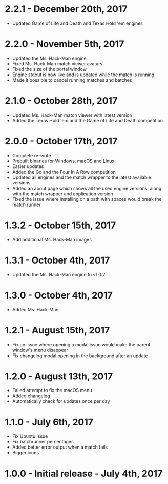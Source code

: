 # 2.2.1 - December 20th, 2017
- Updated Game of Life and Death and Texas Hold 'em engines

# 2.2.0 - November 5th, 2017
- Updated the Ms. Hack-Man engine
- Fixed Ms. Hack-Man match viewer avatars
- Fixed the size of the portal window
- Engine stdout is now live and is updated while the match is running
- Made it possible to cancel running matches and batches

# 2.1.0 - October 28th, 2017
- Updated Ms. Hack-Man match viewer with latest version
- Added the Texas Hold 'em and the Game of Life and Death competition

# 2.0.0 - October 17th, 2017
- Complete re-write
- Prebuilt binaries for Windows, macOS and Linux
- Easier updates
- Added the Go and the Four In A Row competition
- Updated all engines and the match wrapper to the latest available versions
- Added an about page which shows all the used engine versions, along with the match wrapper and application version
- Fixed the issue where installing on a path with spaces would break the match runner

# 1.3.2 - October 15th, 2017
- Add additional Ms. Hack-Man images

# 1.3.1 - October 4th, 2017
- Updated the Ms. Hack-Man engine to v1.0.2

# 1.3.0 - October 4th, 2017
- Added Ms. Hack-Man

# 1.2.1 - August 15th, 2017
- Fix an issue where opening a modal issue would make the parent window's menu disappear
- Fix changelog modal opening in the background after an update

# 1.2.0 - August 13th, 2017
- Failed attempt to fix the macOS menu
- Added changelog
- Automatically check for updates once per day

# 1.1.0 - July 6th, 2017
- Fix Ubuntu issue
- Fix batchrunner percentages
- Added better error output when a match fails
- Bigger icons

# 1.0.0 - Initial release - July 4th, 2017
